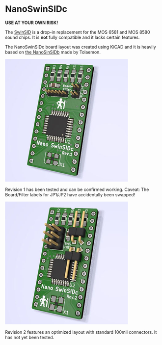 NanoSwinSIDc
============
**USE AT YOUR OWN RISK!**

The [SwinSID](http://www.swinkels.tvtom.pl/swinsid/) is a drop-in replacement for the MOS 6581 and
MOS 8580 sound chips. It is **not** fully compatible and it lacks certain
features.

The NanoSwinSIDc board layout was created using KiCAD and it is heavily based on
[the NanoSinSIDb](http://www.tolaemon.com/nss/) made by Tolaemon.

![NanoSinSIDc Rev.1](media/nano-swinsid-c-rev1.JPG)

Revision 1 has been tested and can be confirmed working. Caveat: The Board/Filter labels for JP1/JP2 have accidentally been swapped!


![NanoSinSIDc Rev.2](media/nano-swinsid-c-rev2.JPG)

Revision 2 features an optimized layout with standard 100mil connectors. It has not yet been tested.
